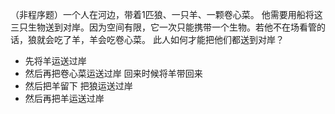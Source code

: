 （非程序题）一个人在河边，带着1匹狼、一只羊、一颗卷心菜。 他需要用船将这三只生物送到对岸。因为空间有限，它一次只能携带一个生物。若他不在场看管的话，狼就会吃了羊，羊会吃卷心菜。 此人如何才能把他们都送到对岸？

- 先将羊运送过岸
- 然后再把卷心菜运送过岸 回来时候将羊带回来
- 然后把羊留下 把狼运送过岸
- 然后再把羊运送过岸